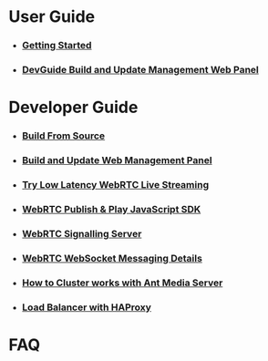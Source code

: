 # User Guide
   * ### [Getting Started](https://github.com/ant-media/Ant-Media-Server/wiki/02_a_Getting-Started)
   * ### [DevGuide Build and Update Management Web Panel](https://github.com/ant-media/Ant-Media-Server/wiki/02_b_DevGuide---Build-and-Update-Management-Web-Panel)

# Developer Guide
   * ### [Build From Source](https://github.com/ant-media/Ant-Media-Server/wiki/02_a_Getting-Started#build-from-source)
   * ### [Build and Update Web Management Panel](https://github.com/ant-media/Ant-Media-Server/wiki/02_b_DevGuide---Build-and-Update-Management-Web-Panel)
   * ### [Try Low Latency WebRTC Live Streaming](https://github.com/ant-media/Ant-Media-Server/wiki/06_a_Try-Low-Latency-WebRTC-Live-Streaming)
   * ### [WebRTC Publish & Play JavaScript SDK](https://github.com/ant-media/Ant-Media-Server/wiki/06_b_WebRTC-Publish-&-Play-JavaScript-SDK)
   * ### [WebRTC Signalling Server](https://github.com/ant-media/Ant-Media-Server/wiki/06_c_WebRTC-Signalling-Server)
   * ### [WebRTC WebSocket Messaging Details](https://github.com/ant-media/Ant-Media-Server/wiki/06_d_WebRTC-WebSocket-Messaging-Details)
* ### [How to Cluster works with Ant Media Server](https://github.com/ant-media/Ant-Media-Server/wiki/07_Clustering)
* ### [Load Balancer with HAProxy](https://github.com/ant-media/Ant-Media-Server/wiki/08_Load-Balancer-with-HAProxy)

# FAQ